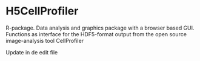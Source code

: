 # H5CellProfiler
R-package. Data analysis and graphics package with a browser based GUI. Functions as interface for the HDF5-format output from the open source image-analysis tool CellProfiler

Update in de edit file
